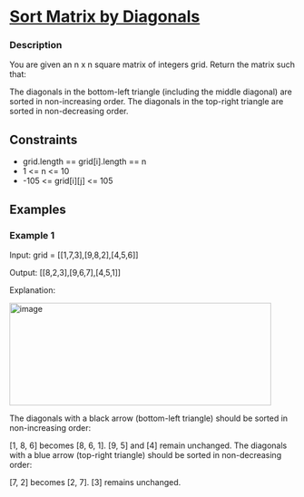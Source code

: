 # [Sort Matrix by Diagonals](https://leetcode.com/problems/sort-matrix-by-diagonals/)

### Description

You are given an n x n square matrix of integers grid. Return the matrix such that:

The diagonals in the bottom-left triangle (including the middle diagonal) are sorted in non-increasing order.
The diagonals in the top-right triangle are sorted in non-decreasing order.


## Constraints

- grid.length == grid[i].length == n
- 1 <= n <= 10
- -105 <= grid[i][j] <= 105
  
## Examples

### Example 1
Input: grid = [[1,7,3],[9,8,2],[4,5,6]]

Output: [[8,2,3],[9,6,7],[4,5,1]]

Explanation:

<img width="461" height="181" alt="image" src="https://github.com/user-attachments/assets/53fb54d5-4576-45e6-bd2f-0c09211a129f" />


The diagonals with a black arrow (bottom-left triangle) should be sorted in non-increasing order:

[1, 8, 6] becomes [8, 6, 1].
[9, 5] and [4] remain unchanged.
The diagonals with a blue arrow (top-right triangle) should be sorted in non-decreasing order:

[7, 2] becomes [2, 7].
[3] remains unchanged.
